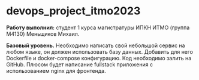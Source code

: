# devops_project_itmo2023

<b>Работу выполнил:</b> студент 1 курса магистратуры ИПКН ИТМО (группа M4130) Меньщиков Михаил.


<b>Базовый уровень.</b> Необходимо написать свой небольшой сервис на любом языке, он должен использовать базу данных. Добавить для него Dockerfile и docker-compose конфигурацию. Код необходимо залить на GitHub. Плюсом будет написание fullstack приложения с использованием nginx для фронтенда.
